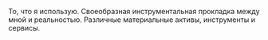 То, что я использую. Своеобразная инструментальная прокладка между мной и
реальностью. Различные материальные активы, инструменты и сервисы.
